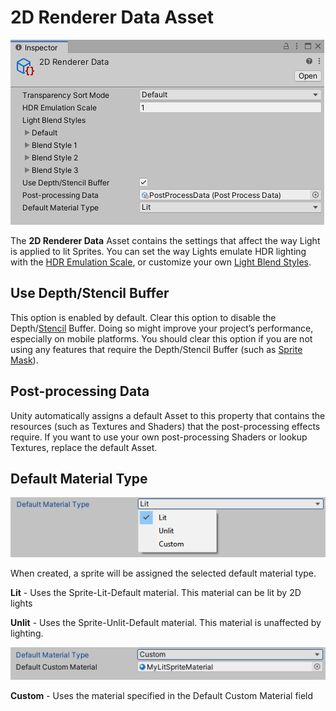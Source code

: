 # 2D Renderer Data Asset

![The 2D Renderer Data Asset property settings](Images/2D/2dRendererData_properties.png)

The __2D Renderer Data__ Asset contains the settings that affect the way Light is applied to lit Sprites. You can set the way Lights emulate HDR lighting with the [HDR Emulation Scale](HDREmulationScale), or customize your own [Light Blend Styles](LightBlendStyles). 

## Use Depth/Stencil Buffer

This option is enabled by default. Clear this option to disable the Depth/[Stencil](https://docs.unity3d.com/Manual/SL-Stencil.html) Buffer. Doing so might improve your project’s performance, especially on mobile platforms. You should clear this option if you are not using any features that require the Depth/Stencil Buffer (such as [Sprite Mask](https://docs.unity3d.com/Manual/class-SpriteMask.html)). 

## Post-processing Data

Unity automatically assigns a default Asset to this property that contains the resources (such as Textures and Shaders) that the post-processing effects require. If you want to use your own post-processing Shaders or lookup Textures, replace the default Asset.

## Default Material Type

![The 2D Renderer Data Asset property settings](Images/2D/Default_Material_Type.png)

When created, a sprite will be assigned the selected default material type. 

__Lit__ -  Uses the Sprite-Lit-Default material. This material can be lit by 2D lights

__Unlit__ - Uses the Sprite-Unlit-Default material. This material is unaffected by lighting.

![The 2D Renderer Data Asset property settings](Images/2D/Default_Custom_Material.png)

__Custom__ - Uses the material specified in the Default Custom Material field    
